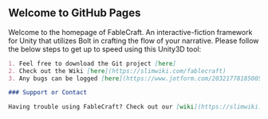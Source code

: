 ## Welcome to GitHub Pages

Welcome to the homepage of FableCraft. An interactive-fiction framework for Unity that utilizes Bolt in crafting the flow of your narrative. Please follow the below steps to get up to speed using this Unity3D tool:

```markdown
1. Feel free to download the Git project [here]
2. Check out the Wiki [here](https://slimwiki.com/fablecraft)
3. Any bugs can be logged [here](https://www.jotform.com/203217781850051)

### Support or Contact

Having trouble using FableCraft? Check out our [wiki](https://slimwiki.com/fablecraft) or if you've found an issue, please [report a bug](https://www.jotform.com/203217781850051) and we’ll help you sort it out.
